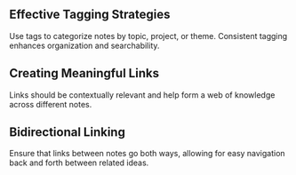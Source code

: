 ## Effective Tagging Strategies
Use tags to categorize notes by topic, project, or theme. Consistent tagging enhances organization and searchability.

## Creating Meaningful Links
Links should be contextually relevant and help form a web of knowledge across different notes.

## Bidirectional Linking
Ensure that links between notes go both ways, allowing for easy navigation back and forth between related ideas.
